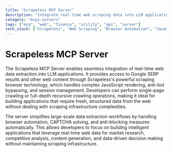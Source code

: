 ```yaml
---
title: "Scrapeless MCP Server"
description: "Integrate real-time web scraping data into LLM applications using Scrapeless services and browser automation."
category: "mcps-servers"
tags: ["mcp", "web", "finance", "utility", "api", "server"]
tech_stack: ["Scrapeless", "Web Scraping", "Browser Automation", "JavaScript Rendering", "API Integration"]
---
```


# Scrapeless MCP Server

The Scrapeless MCP Server enables seamless integration of real-time web data extraction into LLM applications. It provides access to Google SERP results and other web content through Scrapeless's powerful scraping browser technology, which handles complex JavaScript rendering, anti-bot bypassing, and session management. Developers can perform single-page crawling or full-depth recursive crawling operations, making it ideal for building applications that require fresh, structured data from the web without dealing with scraping infrastructure complexities.

The server simplifies large-scale data extraction workflows by handling browser automation, CAPTCHA solving, and anti-blocking measures automatically. This allows developers to focus on building intelligent applications that leverage real-time web data for market research, competitive analysis, content generation, and data-driven decision making without maintaining scraping infrastructure.
